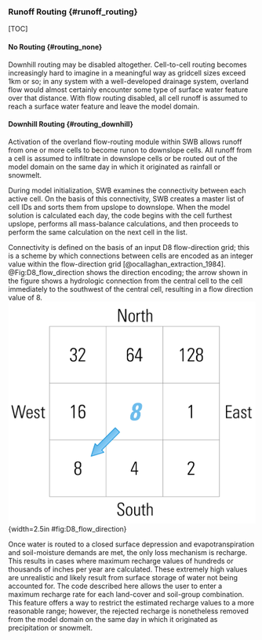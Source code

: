 
### Runoff Routing {#runoff_routing}

[TOC]

#### No Routing {#routing_none}

Downhill routing may be disabled altogether. Cell-to-cell routing becomes increasingly hard to imagine in a meaningful way as gridcell sizes exceed 1km or so; in any system with a well-developed drainage system, overland flow would almost certainly encounter some type of surface water feature over that distance. With flow routing disabled, all cell runoff is assumed to reach a surface water feature and leave the model domain.

#### Downhill Routing {#routing_downhill}

Activation of the overland flow-routing module within SWB allows runoff from one or more cells to become runon to downslope cells. All runoff from a cell is assumed to infiltrate in downslope cells or be routed out of the model domain on the same day in which it originated as rainfall or snowmelt.

During model initialization, SWB examines the connectivity between each active cell. On the basis of this connectivity, SWB creates a master list of cell IDs and sorts them from upslope to downslope. When the model solution is calculated each day, the code begins with the cell furthest upslope, performs all mass-balance calculations, and then proceeds to perform the same calculation on the next cell in the list.

Connectivity is defined on the basis of an input D8 flow-direction grid; this is a scheme by which connections between cells are encoded as an integer value within the flow-direction grid [@ocallaghan_extraction_1984]. @Fig:D8_flow_direction shows the direction encoding; the arrow shown in the figure shows a hydrologic connection from the central cell to the cell immediately to the southwest of the central cell, resulting in a flow direction value of 8. ![D8 flow direction grid encoding. file: D8_flow_direction.png](../images/D8_flow_direction.png){width=2.5in #fig:D8_flow_direction}

Once water is routed to a closed surface depression and evapotranspiration and soil-moisture demands are met, the only loss mechanism is recharge. This results in cases where maximum recharge values of hundreds or thousands of inches per year are calculated. These extremely high values are unrealistic and likely result from surface storage of water not being accounted for. The code described here allows the user to enter a maximum recharge rate for each land-cover and soil-group combination. This feature offers a way to restrict the estimated recharge values to a more reasonable range; however, the rejected recharge is nonetheless removed from the model domain on the same day in which it originated as precipitation or snowmelt.
